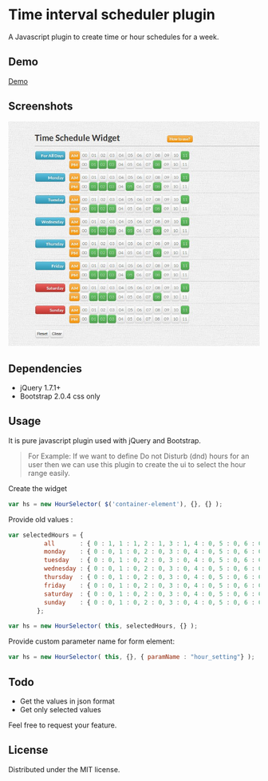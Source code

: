 # Time interval scheduler plugin

A Javascript plugin to create time or hour schedules for a week.

## Demo
[Demo](http://amitesh.github.io/Time-interval-scheduler "Checkout demo")

## Screenshots
![Hour Selector widget](https://raw.githubusercontent.com/Amitesh/Time-interval-scheduler/master/img/screenshot.jpg "Hour Selector widget")


## Dependencies

* jQuery 1.7.1+
* Bootstrap 2.0.4 css only

## Usage

It is pure javascript plugin used with jQuery and Bootstrap.


> For Example: If we want to define Do not Disturb (dnd) hours for an user then we can use this plugin to create the ui to select the hour range easily.

Create the widget
```javascript
var hs = new HourSelector( $('container-element'), {}, {} );
```

Provide old values :
```javascript
var selectedHours = {
          all       : { 0 : 1, 1 : 1, 2 : 1, 3 : 1, 4 : 0, 5 : 0, 6 : 0, 7 : 0, 8 : 0, 9 : 0, 10 : 0, 11 : 0, 12 : 0, 13 : 0, 14 : 0, 15 : 0, 16 : 0, 17 : 0, 18 : 0, 19 : 0, 20 : 0, 21 : 0, 22 : 0, 23 : 0 },
          monday    : { 0 : 0, 1 : 0, 2 : 0, 3 : 0, 4 : 0, 5 : 0, 6 : 0, 7 : 0, 8 : 0, 9 : 0, 10 : 0, 11 : 0, 12 : 0, 13 : 0, 14 : 0, 15 : 0, 16 : 0, 17 : 0, 18 : 0, 19 : 0, 20 : 0, 21 : 0, 22 : 0, 23 : 0 },
          tuesday   : { 0 : 0, 1 : 0, 2 : 0, 3 : 0, 4 : 0, 5 : 0, 6 : 0, 7 : 0, 8 : 0, 9 : 0, 10 : 0, 11 : 0, 12 : 0, 13 : 0, 14 : 0, 15 : 0, 16 : 0, 17 : 0, 18 : 0, 19 : 0, 20 : 0, 21 : 0, 22 : 0, 23 : 0 },
          wednesday : { 0 : 0, 1 : 0, 2 : 0, 3 : 0, 4 : 0, 5 : 0, 6 : 0, 7 : 0, 8 : 0, 9 : 0, 10 : 0, 11 : 0, 12 : 0, 13 : 0, 14 : 0, 15 : 0, 16 : 0, 17 : 0, 18 : 0, 19 : 0, 20 : 0, 21 : 0, 22 : 0, 23 : 0 },
          thursday  : { 0 : 0, 1 : 0, 2 : 0, 3 : 0, 4 : 0, 5 : 0, 6 : 0, 7 : 0, 8 : 0, 9 : 0, 10 : 0, 11 : 0, 12 : 0, 13 : 0, 14 : 0, 15 : 0, 16 : 0, 17 : 0, 18 : 0, 19 : 0, 20 : 0, 21 : 0, 22 : 0, 23 : 0 },
          friday    : { 0 : 0, 1 : 0, 2 : 0, 3 : 0, 4 : 0, 5 : 0, 6 : 0, 7 : 0, 8 : 0, 9 : 0, 10 : 0, 11 : 0, 12 : 0, 13 : 0, 14 : 0, 15 : 0, 16 : 0, 17 : 0, 18 : 0, 19 : 0, 20 : 0, 21 : 0, 22 : 0, 23 : 0 },
          saturday  : { 0 : 0, 1 : 0, 2 : 0, 3 : 0, 4 : 0, 5 : 0, 6 : 0, 7 : 0, 8 : 0, 9 : 0, 10 : 0, 11 : 0, 12 : 0, 13 : 0, 14 : 0, 15 : 0, 16 : 0, 17 : 0, 18 : 0, 19 : 0, 20 : 0, 21 : 0, 22 : 0, 23 : 0 },
          sunday    : { 0 : 0, 1 : 0, 2 : 0, 3 : 0, 4 : 0, 5 : 0, 6 : 0, 7 : 0, 8 : 0, 9 : 0, 10 : 0, 11 : 0, 12 : 0, 13 : 0, 14 : 0, 15 : 0, 16 : 0, 17 : 0, 18 : 0, 19 : 0, 20 : 0, 21 : 0, 22 : 0, 23 : 0 }
        };
```
```javascript
var hs = new HourSelector( this, selectedHours, {} ); 
```


Provide custom parameter name for form element:
```javascript
var hs = new HourSelector( this, {}, { paramName : "hour_setting"} ); 
```

## Todo
* Get the values in json format
* Get only selected values

Feel free to request your feature.

## License

Distributed under the MIT license.
